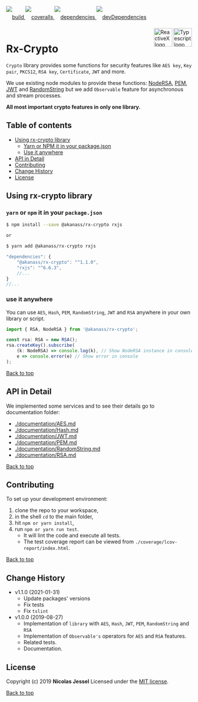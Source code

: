 <div style="margin-bottom:20px;">
<div style="line-height:60px">
    <a href="https://travis-ci.org/akanass/rx-crypto.svg?branch=master">
        <img src="https://travis-ci.org/akanass/rx-crypto.svg?branch=master" alt="build" />
    </a>
    <a href="https://coveralls.io/github/akanass/rx-crypto?branch=master">
        <img src="https://coveralls.io/repos/github/akanass/rx-crypto/badge.svg?branch=master" alt="coveralls" />
    </a>
    <a href="https://david-dm.org/akanass/rx-crypto">
        <img src="https://david-dm.org/akanass/rx-crypto.svg" alt="dependencies" />
    </a>
    <a href="https://david-dm.org/akanass/rx-crypto?type=dev">
        <img src="https://david-dm.org/akanass/rx-crypto/dev-status.svg" alt="devDependencies" />
    </a>
</div>
<div>
    <a href="https://www.typescriptlang.org/docs/tutorial.html">
        <img src="https://cdn-images-1.medium.com/max/800/1*8lKzkDJVWuVbqumysxMRYw.png"
             align="right" alt="Typescript logo" width="50" height="50" style="border:none;" />
    </a>
    <a href="http://reactivex.io/rxjs">
        <img src="http://reactivex.io/assets/Rx_Logo_S.png"
             align="right" alt="ReactiveX logo" width="50" height="50" style="border:none;" />
    </a>
</div>
</div>

# Rx-Crypto

`Crypto` library provides some functions for security features like `AES key`, `Key pair`, `PKCS12`, `RSA key`, `Certificate`, `JWT` and more.

We use existing node modules to provide these functions: [NodeRSA](https://github.com/rzcoder/node-rsa), [PEM](https://github.com/Dexus/pem), [JWT](https://github.com/auth0/node-jsonwebtoken) and [RandomString](https://github.com/klughammer/node-randomstring) but we add `Observable` feature for asynchronous and stream processes.

**All most important crypto features in only one library.**

## Table of contents

* [Using rx-crypto library](#using-rx-crypto-library)
    * [Yarn or NPM it in your package.json](#yarn-or-npm-it-in-your-packagejson)
    * [Use it anywhere](#use-it-anywhere)
* [API in Detail](#api-in-detail)
* [Contributing](#contributing)
* [Change History](#change-history)
* [License](#license)

## Using rx-crypto library

### `yarn` or `npm` it in your `package.json`

```bash
$ npm install --save @akanass/rx-crypto rxjs

or

$ yarn add @akanass/rx-crypto rxjs
```

```javascript
"dependencies": {
    "@akanass/rx-crypto": "^1.1.0",
    "rxjs": "^6.6.3",
    //...
}
//...
```

### use it anywhere

You can use `AES`, `Hash`, `PEM`, `RandomString`, `JWT` and `RSA` anywhere in your own library or script.

```javascript
import { RSA, NodeRSA } from '@akanass/rx-crypto';

const rsa: RSA = new RSA();
rsa.createKey().subscribe(
    (k: NodeRSA) => console.log(k), // Show NodeRSA instance in console
    e => console.error(e) // Show error in console
);
```

[Back to top](#table-of-contents)

## API in Detail

We implemented some services and to see their details go to documentation folder:

* [./documentation/AES.md](https://github.com/akanass/rx-crypto/blob/master/documentation/AES.md)
* [./documentation/Hash.md](https://github.com/akanass/rx-crypto/blob/master/documentation/Hash.md)
* [./documentation/JWT.md](https://github.com/akanass/rx-crypto/blob/master/documentation/JWT.md)
* [./documentation/PEM.md](https://github.com/akanass/rx-crypto/blob/master/documentation/PEM.md)
* [./documentation/RandomString.md](https://github.com/akanass/rx-crypto/blob/master/documentation/RandomString.md)
* [./documentation/RSA.md](https://github.com/akanass/rx-crypto/blob/master/documentation/RSA.md)

[Back to top](#table-of-contents)

## Contributing

To set up your development environment:

1. clone the repo to your workspace,
2. in the shell `cd` to the main folder,
3. hit `npm or yarn install`,
4. run `npm or yarn run test`.
    * It will lint the code and execute all tests. 
    * The test coverage report can be viewed from `./coverage/lcov-report/index.html`.

[Back to top](#table-of-contents)

## Change History
* v1.1.0 (2021-01-31)
    * Update packages' versions
    * Fix tests
    * Fix `tslint`
* v1.0.0 (2019-08-27)
    * Implementation of `library` with `AES`, `Hash`, `JWT`, `PEM`, `RandomString` and `RSA`
    * Implementation of `Observable's` operators for `AES` and `RSA` features.
    * Related tests.
    * Documentation.

## License

Copyright (c) 2019 **Nicolas Jessel** Licensed under the [MIT license](https://github.com/akanass/rx-crypto/blob/next/LICENSE.md).

[Back to top](#table-of-contents)
